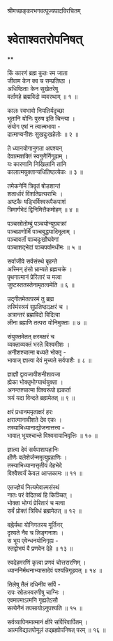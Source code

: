 

श्रीमच्छङ्करभगवत्पूज्यपादविरचितम्

# श्वेताश्वतरोपनिषत्

**


किं कारणं ब्रह्म कुतः स्म जाता  
जीवाम केन क्व च सम्प्रतिष्ठा ।  
अधिष्ठिताः केन सुखेतरेषु  
वर्तामहे ब्रह्मविदो व्यवस्थाम् ॥ १ ॥

कालः स्वभावो नियतिर्यदृच्छा  
भूतानि योनिः पुरुष इति चिन्त्या ।  
संयोग एषां न त्वात्मभावा -  
दात्माप्यनीशः सुखदुःखहेतोः ॥ २ ॥

ते ध्यानयोगानुगता अपश्यन्  
देवात्मशक्तिं स्वगुणैर्निगूढाम् ।  
यः कारणानि निखिलानि तानि  
कालात्मयुक्तान्यधितिष्ठत्येकः ॥ ३ ॥

तमेकनेमिं त्रिवृतं षोडशान्तं  
शतार्धारं विंशतिप्रत्यराभिः ।  
अष्टकैः षड्भिर्विश्वरूपैकपाशं  
त्रिमार्गभेदं द्विनिमित्तैकमोहम् ॥ ४ ॥

पञ्चस्रोतोम्बुं पञ्चयोन्युग्रवक्रां  
पञ्चप्राणोर्मिं पञ्चबुद्ध्यादिमूलाम् ।  
पञ्चावर्तां पञ्चदुःखौघवेगां  
पञ्चाशद्भेदां पञ्चपर्वामधीमः ॥ ५ ॥

सर्वाजीवे सर्वसंस्थे बृहन्ते  
अस्मिन् हंसो भ्राम्यते ब्रह्मचक्रे ।  
पृथगात्मानं प्रेरितारं च मत्वा  
जुष्टस्ततस्तेनामृतत्वमेति ॥ ६ ॥

उद्गीतमेतत्परमं तु ब्रह्म  
तस्मिंस्त्रयं सुप्रतिष्ठाऽक्षरं च ।  
अत्रान्तरं ब्रह्मविदो विदित्वा  
लीना ब्रह्मणि तत्परा योनिमुक्ताः ॥ ७ ॥

संयुक्तमेतत् क्षरमक्षरं च  
व्यक्ताव्यक्तं भरते विश्वमीशः ।  
अनीशश्चात्मा बध्यते भोक्तृ -  
भावाज् ज्ञात्वा देवं मुच्यते सर्वपाशैः ॥ ८ ॥

ज्ञाज्ञौ द्वावजावीशनीशावजा  
ह्येका भोक्तृभोग्यार्थयुक्ता ।  
अनन्तश्चात्मा विश्वरूपो ह्यकर्ता  
त्रयं यदा विन्दते ब्रह्ममेतत् ॥ ९ ॥

क्षरं प्रधानममृताक्षरं हरः  
क्षरात्मानावीशते देव एकः ।  
तस्याभिध्यानाद्योजनात्तत्त्व -  
भावात् भूयश्चान्ते विश्वमायानिवृत्तिः ॥ १० ॥

ज्ञात्वा देवं सर्वपाशापहानिः  
क्षीणैः वलेशेर्जन्ममृत्युप्रहाणिः ।  
तस्याभिध्यानात्तृतीयं देहभेदे  
विश्वैश्वर्यं केवल आप्तकामः ॥ ११ ॥

एतज्ज्ञेयं नित्यमेवात्मसंस्थं  
नातः परं वेदितव्यं हि किञ्चित् ।  
भोक्ता भोग्यं प्रेरितारं च मत्वा  
सर्वं प्रोक्तं त्रिविधं ब्रह्ममेतत् ॥ १२ ॥

वह्नेर्यथा योनिगतस्य मूर्तिनर्  
दृश्यते नैव च लिङ्गनाशः ।  
स भूय एवेन्धनयोनिगृह्य -  
स्तद्वोभयं वै प्रणवेन देहे ॥ १३ ॥

स्वदेहमरणिं कृत्वा प्रणवं चोत्तरारणिम् ।  
ध्याननिर्मथनाभ्यासादेवं पश्यन्निगूढवत् ॥ १४ ॥

तिलेषु तैलं दधिनीव सर्पि -  
रापः स्रोतःस्वरणीषु चाग्निः ।  
एवमात्माऽत्मनि गृह्यतेऽसौ  
सत्येनैनं तपसायोऽनुपश्यति ॥ १५ ॥

सर्वव्यापिनमात्मानं क्षीरे सर्पिरिवार्पितम् ।  
आत्मविद्यातपोमूलं तद्ब्रह्मोपनिषत् परम् ॥ १६ ॥
